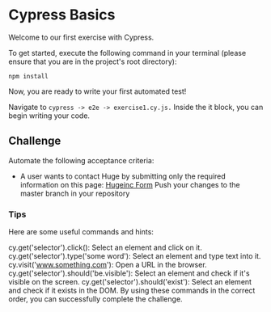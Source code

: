 # Cypress Basics

Welcome to our first exercise with Cypress.

To get started, execute the following command in your terminal (please ensure that you are in the project's root directory):


 `npm install `

Now, you are ready to write your first automated test!

Navigate to `cypress -> e2e -> exercise1.cy.js.` Inside the it block, you can begin writing your code.

## Challenge

Automate the following acceptance criteria:

- A user wants to contact Huge by submitting only the required information on this page:  [Hugeinc Form](https://stg.hugeinc.com/contact/)
Push your changes to the master branch in your repository 


### Tips

Here are some useful commands and hints:

cy.get('selector').click(): Select an element and click on it.
cy.get('selector').type('some word'): Select an element and type text into it.
cy.visit('www.something.com'): Open a URL in the browser.
cy.get('selector').should('be.visible'): Select an element and check if it's visible on the screen.
cy.get('selector').should('exist'): Select an element and check if it exists in the DOM.
By using these commands in the correct order, you can successfully complete the challenge.

